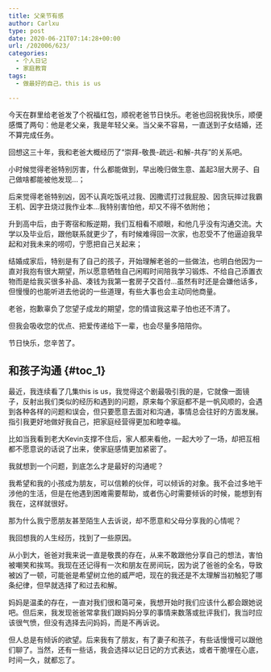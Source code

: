 ```yaml
---
title: 父亲节有感
author: Carlxu
type: post
date: 2020-06-21T07:14:28+00:00
url: /202006/623/
categories:
  - 个人日记
  - 家庭教育
tags:
  - 做最好的自己，this is us

---
```

今天在群里给老爸发了个祝福红包，顺祝老爸节日快乐。老爸也回祝我快乐，顺便感慨了两句：他是老父亲，我是年轻父亲。当父亲不容易，一直送到子女结婚，还不算完成任务。

回想这三十年，我和老爸大概经历了“崇拜-敬畏-疏远-和解-共存”的关系吧。

<!--more-->

小时候觉得老爸特别厉害，什么都能做到，早出晚归做生意、盖起3层大房子、自己做啥都能被他发现&#8230;；

后来觉得老爸特别凶，因不认真吃饭吼过我、因撒谎打过我屁股、因贪玩摔过我霸王机、因字丑烧过我作业本&#8230;我特别害怕他，却又不得不依附他；

升到高中后，由于寄宿和叛逆期，我们互相看不顺眼，和他几乎没有沟通交流。大学以及毕业后，跟他联系就更少了，有时候难得回一次家，也忍受不了他逼迫我早起和对我未来的唠叨，宁愿把自己关起来；

结婚成家后，特别是有了自己的孩子，开始理解老爸的一些做法，也明白他因为一直对我抱有很大期望，所以愿意牺牲自己闲暇时间陪我学习锻炼、不给自己添置衣物而是给我买很多补品、凑钱为我第一套房子交首付&#8230;虽然有时还是会嫌他话多，但慢慢的也能听进去他说的一些道理，有些大事也会主动同他商量。

老爸，抱歉辜负了您望子成龙的期望，您的情谊我这辈子怕也还不清了。

但我会吸收您的优点、把爱传递给下一辈，也会尽量多陪陪你。

节日快乐，您辛苦了。

## 和孩子沟通 {#toc_1}

最近，我连续看了几集this is us，我觉得这个剧最吸引我的是，它就像一面镜子，反射出我们类似的经历和遇到的问题，原来每个家庭都不是一帆风顺的，会遇到各种各样的问题和误会，但只要愿意去面对和沟通，事情总会往好的方面发展。指引我更好地做好我自己，把家庭经营得更加和睦幸福。

比如当我看到老大Kevin支撑不住后，家人都来看他，一起大吵了一场，却把互相都不愿意说的话说了出来，使家庭感情更加紧密了。

我就想到一个问题，到底怎么才是最好的沟通呢？

我希望和我的小孩成为朋友，可以信赖的伙伴，可以倾诉的对象。我不会过多地干涉他的生活，但是在他遇到困难需要帮助，或者伤心时需要倾诉的时候，能想到有我在，这样就很好。

那为什么我宁愿朋友甚至陌生人去诉说，却不愿意和父母分享我的心情呢？

我回想我的人生经历，找到了一些原因。

从小到大，爸爸对我来说一直是敬畏的存在，从来不敢跟他分享自己的想法，害怕被嘲笑和挨骂。我现在还记得有一次和朋友在房间玩，因为说了爸爸的全名，导致被凶了一顿，可能爸是希望树立他的威严吧，现在的我还是不太理解当初触犯了哪条纪律，但早就选择了和过去和解。

妈妈是温柔的存在，一直对我们很和蔼可亲，我想开始时我们应该什么都会跟她说吧。但后来，我发现爸爸常拿我们跟妈妈分享的事情来数落或批评我们，我当时应该很气愤，但没有选择去问妈妈，而是不再诉说。

但人总是有倾诉的欲望。后来我有了朋友，有了妻子和孩子，有些话慢慢可以跟他们聊了。当然，还有一些话，我会选择以记日记的方式表达，或者干脆埋在心底，时间一久，就都忘了。